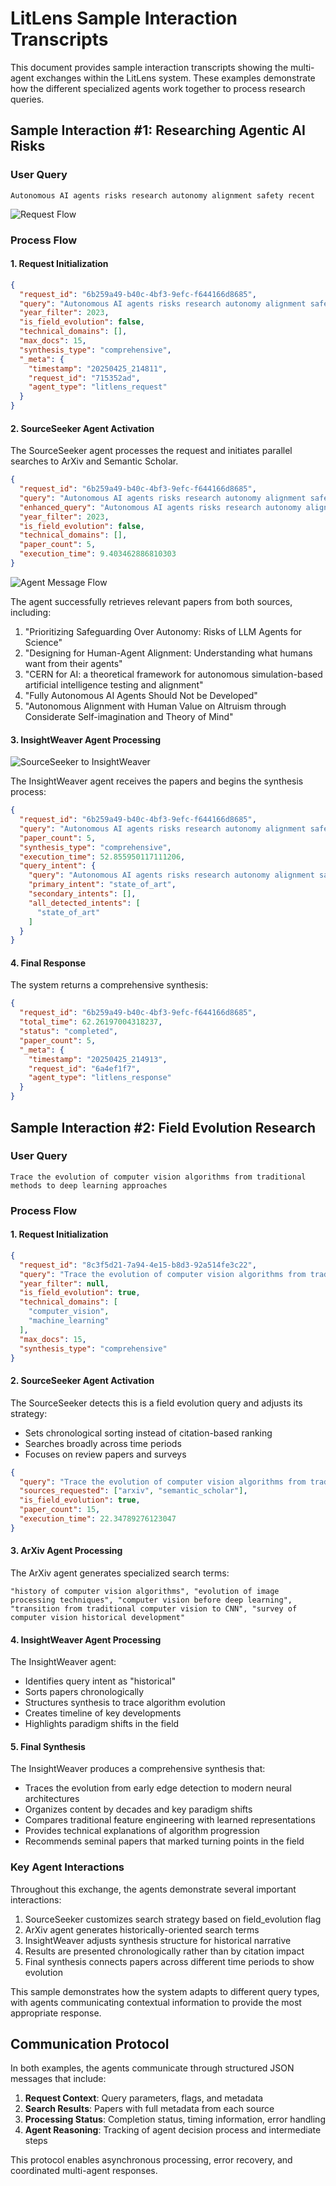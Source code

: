 # LitLens Sample Interaction Transcripts

This document provides sample interaction transcripts showing the multi-agent exchanges within the LitLens system. These examples demonstrate how the different specialized agents work together to process research queries.

## Sample Interaction #1: Researching Agentic AI Risks

### User Query
```
Autonomous AI agents risks research autonomy alignment safety recent
```

![Request Flow](../assets/request_flow.png)

### Process Flow

#### 1. Request Initialization
```json
{
  "request_id": "6b259a49-b40c-4bf3-9efc-f644166d8685",
  "query": "Autonomous AI agents risks research autonomy alignment safety recent",
  "year_filter": 2023,
  "is_field_evolution": false,
  "technical_domains": [],
  "max_docs": 15,
  "synthesis_type": "comprehensive",
  "_meta": {
    "timestamp": "20250425_214811",
    "request_id": "715352ad",
    "agent_type": "litlens_request"
  }
}
```

#### 2. SourceSeeker Agent Activation

The SourceSeeker agent processes the request and initiates parallel searches to ArXiv and Semantic Scholar.

```json
{
  "request_id": "6b259a49-b40c-4bf3-9efc-f644166d8685",
  "query": "Autonomous AI agents risks research autonomy alignment safety recent",
  "enhanced_query": "Autonomous AI agents risks research autonomy alignment safety recent",
  "year_filter": 2023,
  "is_field_evolution": false,
  "technical_domains": [],
  "paper_count": 5,
  "execution_time": 9.403462886810303
}
```

![Agent Message Flow](../assets/agent_message_flow.png)

The agent successfully retrieves relevant papers from both sources, including:

1. "Prioritizing Safeguarding Over Autonomy: Risks of LLM Agents for Science"
2. "Designing for Human-Agent Alignment: Understanding what humans want from their agents"
3. "CERN for AI: a theoretical framework for autonomous simulation-based artificial intelligence testing and alignment"
4. "Fully Autonomous AI Agents Should Not be Developed"
5. "Autonomous Alignment with Human Value on Altruism through Considerate Self-imagination and Theory of Mind"

#### 3. InsightWeaver Agent Processing

![SourceSeeker to InsightWeaver](../assets/sourceseeker_to_insightweaver.png)

The InsightWeaver agent receives the papers and begins the synthesis process:

```json
{
  "request_id": "6b259a49-b40c-4bf3-9efc-f644166d8685",
  "query": "Autonomous AI agents risks research autonomy alignment safety recent",
  "paper_count": 5,
  "synthesis_type": "comprehensive",
  "execution_time": 52.855950117111206,
  "query_intent": {
    "query": "Autonomous AI agents risks research autonomy alignment safety recent",
    "primary_intent": "state_of_art",
    "secondary_intents": [],
    "all_detected_intents": [
      "state_of_art"
    ]
  }
}
```

#### 4. Final Response

The system returns a comprehensive synthesis:

```json
{
  "request_id": "6b259a49-b40c-4bf3-9efc-f644166d8685",
  "total_time": 62.26197004318237,
  "status": "completed",
  "paper_count": 5,
  "_meta": {
    "timestamp": "20250425_214913",
    "request_id": "6a4ef1f7",
    "agent_type": "litlens_response"
  }
}
```

## Sample Interaction #2: Field Evolution Research

### User Query
```
Trace the evolution of computer vision algorithms from traditional methods to deep learning approaches
```

### Process Flow

#### 1. Request Initialization
```json
{
  "request_id": "8c3f5d21-7a94-4e15-b8d3-92a514fe3c22",
  "query": "Trace the evolution of computer vision algorithms from traditional methods to deep learning approaches",
  "year_filter": null,
  "is_field_evolution": true,
  "technical_domains": [
    "computer_vision",
    "machine_learning"
  ],
  "max_docs": 15,
  "synthesis_type": "comprehensive"
}
```

#### 2. SourceSeeker Agent Activation

The SourceSeeker detects this is a field evolution query and adjusts its strategy:
- Sets chronological sorting instead of citation-based ranking
- Searches broadly across time periods
- Focuses on review papers and surveys

```json
{
  "query": "Trace the evolution of computer vision algorithms from traditional methods to deep learning approaches",
  "sources_requested": ["arxiv", "semantic_scholar"],
  "is_field_evolution": true,
  "paper_count": 15,
  "execution_time": 22.34789276123047
}
```

#### 3. ArXiv Agent Processing

The ArXiv agent generates specialized search terms:
```
"history of computer vision algorithms", "evolution of image processing techniques", "computer vision before deep learning", "transition from traditional computer vision to CNN", "survey of computer vision historical development"
```

#### 4. InsightWeaver Agent Processing

The InsightWeaver agent:
- Identifies query intent as "historical"
- Sorts papers chronologically
- Structures synthesis to trace algorithm evolution
- Creates timeline of key developments
- Highlights paradigm shifts in the field

#### 5. Final Synthesis

The InsightWeaver produces a comprehensive synthesis that:
- Traces the evolution from early edge detection to modern neural architectures
- Organizes content by decades and key paradigm shifts
- Compares traditional feature engineering with learned representations
- Provides technical explanations of algorithm progression
- Recommends seminal papers that marked turning points in the field

### Key Agent Interactions

Throughout this exchange, the agents demonstrate several important interactions:
1. SourceSeeker customizes search strategy based on field_evolution flag
2. ArXiv agent generates historically-oriented search terms
3. InsightWeaver adjusts synthesis structure for historical narrative
4. Results are presented chronologically rather than by citation impact
5. Final synthesis connects papers across different time periods to show evolution

This sample demonstrates how the system adapts to different query types, with agents communicating contextual information to provide the most appropriate response.

## Communication Protocol

In both examples, the agents communicate through structured JSON messages that include:

1. **Request Context**: Query parameters, flags, and metadata
2. **Search Results**: Papers with full metadata from each source
3. **Processing Status**: Completion status, timing information, error handling
4. **Agent Reasoning**: Tracking of agent decision process and intermediate steps

This protocol enables asynchronous processing, error recovery, and coordinated multi-agent responses.